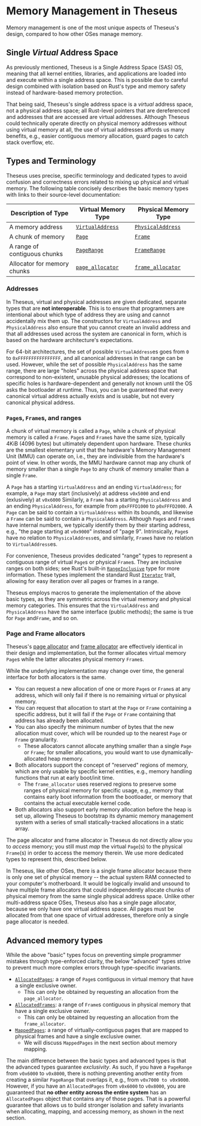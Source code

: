 # Memory Management in Theseus

Memory management is one of the most unique aspects of Theseus's design, compared to how other OSes manage memory. 

## Single *Virtual* Address Space
As previously mentioned, Theseus is a Single Address Space (SAS) OS, meaning that all kernel entities, libraries, and applications are loaded into and execute within a single address space. This is possible due to careful design combined with isolation based on Rust's type and memory safety instead of hardware-based memory protection.

That being said, Theseus's single address space is a *virtual* address space, not a physical address space; 
all Rust-level pointers that are dereferenced and addresses that are accessed are virtual addresses. 
Although Theseus could technically operate directly on physical memory addresses without using virtual memory at all, the use of virtual addresses affords us many benefits, e.g., easier contiguous memory allocation, guard pages to catch stack overflow, etc. 


## Types and Terminology
Theseus uses precise, specific terminology and dedicated types to avoid confusion and correctness errors related to mixing up physical and virtual memory.
The following table concisely describes the basic memory types with links to their source-level documentation:


| Description of Type          | Virtual Memory Type   | Physical Memory Type |
|------------------------------|-----------------------|----------------------|
| A memory address             | [`VirtualAddress`]    | [`PhysicalAddress`]  |
| A chunk of memory            | [`Page`]              | [`Frame`]            |
| A range of contiguous chunks | [`PageRange`]         | [`FrameRange`]       |
| Allocator for memory chunks  | [`page_allocator`]    | [`frame_allocator`]  |

### Addresses
In Theseus, virtual and physical addresses are given dedicated, separate types that are **not interoperable**. 
This is to ensure that programmers are intentional about which type of address they are using and cannot accidentally mix them up.
The constructors for `VirtualAddress` and `PhysicalAddress` also ensure that you cannot create an invalid address and that all addresses used across the system are canonical in form, which is based on the hardware architecture's expectations.

For 64-bit architectures, the set of possible `VirtualAddress`es goes from `0` to `0xFFFFFFFFFFFFFFFF`, and all canonical addresses in that range can be used.
However, while the set of possible `PhysicalAddress` has the same range, there are large "holes" across the physical address space that correspond to non-existent, unusable physical addresses; the locations of specific holes is hardware-dependent and generally not known until the OS asks the bootloader at runtime. 
Thus, you can be guaranteed that every canonical virtual address actually exists and is usable, but not every canonical physical address.

### `Page`s, `Frame`s, and ranges
A chunk of virtual memory is called a `Page`, while a chunk of physical memory is called a `Frame`. 
`Page`s and `Frame`s have the same size, typically 4KiB (4096 bytes) but ultimately dependent upon hardware.
These chunks are the smallest elementary unit that the hardware's Memory Management Unit (MMU) can operate on, i.e., they are indivisible from the hardware's point of view. 
In other words, the MMU hardware cannot map any chunk of memory smaller than a single `Page` to any chunk of memory smaller than a single `Frame`. 

A `Page` has a starting `VirtualAddress` and an ending `VirtualAddress`; for example, a `Page` may start (inclusively) at address `v0x5000` and end (exlusively) at `v0x6000` 
Similarly, a `Frame` has a starting `PhysicalAddress` and an ending `PhysicalAddress`, for example from `p0xFFFD1000` to `p0xFFFD2000`.
A `Page` can be said to contain a `VirtualAddress` within its bounds, and likewise a `Frame` can be said to contain a `PhysicalAddress`.
Although `Page`s and `Frame`s have internal numbers, we typically identify them by their starting address, e.g., "the page starting at `v0x9000`" instead of "page 9".
Intrinsically, `Page`s have no relation to `PhysicalAddress`es, and similarly, `Frame`s have no relation to `VirtualAddress`es.


For convenience, Theseus provides dedicated "range" types to represent a contiguous range of virtual `Page`s or physical `Frame`s. 
They are inclusive ranges on both sides; see Rust's built-in [`RangeInclusive`] type for more information.
These types implement the standard Rust [`Iterator`] trait, allowing for easy iteration over all pages or frames in a range.

Theseus employs macros to generate the implementation of the above basic types,
as they are symmetric across the virtual memory and physical memory categories.
This ensures that the `VirtualAddress` and `PhysicalAddress` have the same interface (public methods); the same is true for `Page` and`Frame`, and so on.


### Page and Frame allocators
Theseus's [page allocator] and [frame allocator] are effectively identical in their design and implementation, but the former allocates virtual memory `Page`s while the latter allocates physical memory `Frame`s.

While the underlying implementation may change over time, the general interface for both allocators is the same. 
* You can request a new allocation of one or more `Page`s or `Frame`s at any address, which will only fail if there is no remaining virtual or physical memory. 
* You can request that allocation to start at the `Page` or `Frame` containing a specific address, but it will fail if the `Page` or `Frame` containing that address has already been allocated.
* You can also specify the minimum number of bytes that the new allocation must cover, which will be rounded up to the nearest `Page` or `Frame` granularity.
    * These allocators cannot allocate anything smaller than a single `Page` or `Frame`; for smaller allocations, you would want to use dynamically-allocated heap memory.
* Both allocators support the concept of "reserved" regions of memory, which are only usable by specific kernel entities, e.g., memory handling functions that run at early boot/init time.
    * The `frame_allocator` uses reserved regions to preserve some ranges of physical memory for specific usage, e.g., memory that contains early boot information from the bootloader, or memory that contains the actual executable kernel code.
* Both allocators also support early memory allocation before the heap is set up, allowing Theseus to bootstrap its dynamic memory management system with a series of small statically-tracked allocations in a static array.


The page allocator and frame allocator in Theseus do not directly allow you to *access* memory; you still must *map* the virtual `Page`(s) to the physical `Frame`(s) in order to access the memory therein.
We use more dedicated types to represent this, described below.

In Theseus, like other OSes, there is a single frame allocator because there is only one set of physical memory -- the actual system RAM connected to your computer's motherboard. 
It would be logically invalid and unsound to have multiple frame allocators that could independently allocate chunks of physical memory from the same single physical address space. 
Unlike other multi-address space OSes, Theseus also has a single page allocator, because we only have one virtual address space. 
All pages must be allocated from that one space of virtual addresses, therefore only a single page allocator is needed.


## Advanced memory types
While the above "basic" types focus on preventing simple programmer mistakes through type-enforced clarity,
the below "advanced" types strive to prevent much more complex errors through type-specific invariants. 

* [`AllocatedPages`]: a range of `Page`s contiguous in virtual memory that have a single exclusive owner.
    * This can only be obtained by requesting an allocation from the `page_allocator`.
* [`AllocatedFrames`]: a range of `Frame`s contiguous in physical memory that have a single exclusive owner. 
    * This can only be obtained by requesting an allocation from the `frame_allocator`.
* [`MappedPages`]: a range of virtually-contiguous pages that are mapped to physical frames and have a single exclusive owner. 
    * We will discuss `MappedPages` in the next section about memory mapping.


The main difference between the basic types and advanced types is that the advanced types guarantee *exclusivity*.
As such, if you have a `PageRange` from `v0x6000` to `v0x8000`, there is nothing preventing another entity from creating a similar `PageRange` that overlaps it, e.g., from `v0x7000 to v0x9000`. 
However, if you have an `AllocatedPages` from `v0x6000` to `v0x8000`, you are guaranteed that **no other entity across the entire system** has an `AllocatedPages` object that contains any of those pages.
That is a powerful guarantee that allows us to build stronger isolation and safety invariants when allocating, mapping, and accessing memory, as shown in the next section.


<!-- Links below -->
[`VirtualAddress`]: https://theseus-os.github.io/Theseus/doc/memory_structs/struct.VirtualAddress.html
[`PhysicalAddress`]: https://theseus-os.github.io/Theseus/doc/memory_structs/struct.PhysicalAddress.html
[`Page`]: https://theseus-os.github.io/Theseus/doc/memory_structs/struct.Page.html
[`Frame`]: https://theseus-os.github.io/Theseus/doc/memory_structs/struct.Frame.html
[`PageRange`]: https://theseus-os.github.io/Theseus/doc/memory_structs/struct.PageRange.html
[`FrameRange`]: https://theseus-os.github.io/Theseus/doc/memory_structs/struct.FrameRange.html
[`page_allocator`]:  https://theseus-os.github.io/Theseus/doc/page_allocator/index.html
[`frame_allocator`]: https://theseus-os.github.io/Theseus/doc/frame_allocator/index.html
[`Iterator`]: https://doc.rust-lang.org/std/iter/trait.Iterator.html
[`RangeInclusive`]: https://doc.rust-lang.org/std/ops/struct.RangeInclusive.html

[page allocator]:  https://theseus-os.github.io/Theseus/doc/page_allocator/index.html
[frame allocator]: https://theseus-os.github.io/Theseus/doc/frame_allocator/index.html

[`AllocatedFrames`]: https://theseus-os.github.io/Theseus/doc/frame_allocator/struct.AllocatedFrames.html
[`AllocatedPages`]: https://theseus-os.github.io/Theseus/doc/page_allocator/struct.AllocatedPages.html
[`MappedPages`]: https://theseus-os.github.io/Theseus/doc/memory/struct.MappedPages.html
